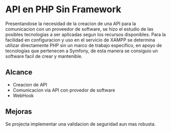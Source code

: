 # API en PHP Sin Framework

Presentandose la necesidad de la creacion de una API para la comunicacion con un proveedor de software, se hizo el estudio de las posibles tecnologias a ser aplicadas segun los recursos disponibles. Para la facilidad en configuracion y uso en el servicio de XAMPP se determina utilizar directamente PHP sin un marco de trabajo especifico, en apoyo de tecnologias que pertenecen a Symfony, de esta manera se consiguio un software facil de crear y mantenible.

## Alcance

- Creacion de API
- Comunicacion via API con provedor de software
- WebHook

## Mejoras

Se projecta implementar una validacion de seguridad aun mas robusta. 
